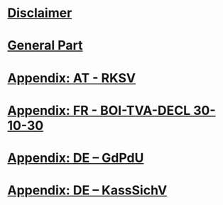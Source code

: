 ﻿# [Disclaimer](disclaimer/disclaimer.md)
# [General Part](general/general.md)
# [Appendix: AT - RKSV](appendix-at-rksv/appendix-at-rksv.md)
# [Appendix: FR - BOI-TVA-DECL 30-10-30](appendix-fr-boi-tva-decl-30-10-30/appendix-fr-boi-tva-decl-30-10-30.md)
# [Appendix: DE – GdPdU](appendix-de-gdpdu/appendix-de-gdpdu.md)
# [Appendix: DE – KassSichV](appendix-de-kasssichv/appendix-de-kasssichv.md)